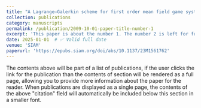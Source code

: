 ```yaml
---
title: "A Lagrange–Galerkin scheme for first order mean field game systems"
collection: publications
category: manuscripts
permalink: /publication/2009-10-01-paper-title-number-1
excerpt: 'This paper is about the number 1. The number 2 is left for future work.'
date: 2025-01-01  # ✅ Valid full date
venue: 'SIAM'
paperurl: 'https://epubs.siam.org/doi/abs/10.1137/23M1561762'
---
```

The contents above will be part of a list of publications, if the user clicks the link for the publication than the contents of section will be rendered as a full page, allowing you to provide more information about the paper for the reader. When publications are displayed as a single page, the contents of the above "citation" field will automatically be included below this section in a smaller font.
